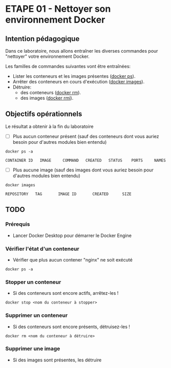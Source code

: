 # ETAPE 01 - Nettoyer son environnement Docker

## Intention pédagogique

Dans ce laboratoire, nous allons entraîner les diverses commandes pour "nettoyer" votre environnement Docker.

Les familles de commandes suivantes vont être entraînées:

* Lister les conteneurs et les images présentes ([docker ps](https://docs.docker.com/reference/cli/docker/container/ls/)).
* Arrêter des conteneurs en cours d'exécution ([docker images](https://docs.docker.com/reference/cli/docker/image/ls/)).
* Détruire:
  * des conteneurs ([docker rm](https://docs.docker.com/reference/cli/docker/container/rm/)).
  * &#x20;des images ([docker rmi](https://docs.docker.com/reference/cli/docker/image/rm/)).

## Objectifs opérationnels

Le résultat a obtenir à la fin du laboratoire

* [ ] Plus aucun conteneur présent (sauf des conteneurs dont vous auriez besoin pour d'autres modules bien entendu)

```
docker ps -a
```

```docker
CONTAINER ID   IMAGE     COMMAND   CREATED   STATUS    PORTS     NAMES

```

* [ ] Plus aucune image (sauf des images dont vous auriez besoin pour d'autres modules bien entendu)

```
docker images
```

```
REPOSITORY   TAG       IMAGE ID       CREATED      SIZE

```

## TODO

### Prérequis

* Lancer Docker Desktop pour démarrer le Docker Engine

### Vérifier l'état d'un conteneur

* Vérifier que plus aucun contener "nginx" ne soit exécuté

```docker
docker ps -a
```

### Stopper un conteneur

* Si des conteneurs sont encore actifs, arrêtez-les !

```docker
docker stop <nom du conteneur à stopper>
```

### Supprimer un conteneur

* Si des conteneurs sont encore présents, détruisez-les !

```
docker rm <nom du conteneur à détruire>
```

### Supprimer une image

* Si des images sont présentes, les détruire

```
```
